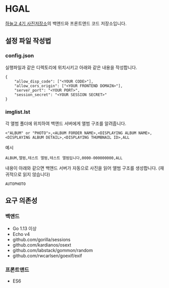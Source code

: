 # HGAL
[하늘고 4기 사진저장소](https://chinchister.com/h4gal)의 백앤드와 프론트앤드 코드 저장소입니다.


## 설정 파일 작성법
### config.json
실행파일과 같은 디렉토리에 위치시키고 아래와 같은 내용을 작성합니다.
```
{
    "allow_disp_code": ["<YOUR CODE>"],
    "allow_cors_origin": ["<YOUR FRONTEND DOMAIN>"],
    "server_port": "<YOUR PORT>",
    "session_secret": "<YOUR SESSION SECRET>"
}
```

### imglist.lst
각 앨범 폴더에 위치하여 백앤드 서버에게 앨범 구조를 알려줍니다.
```
<"ALBUM" or "PHOTO">,<ALBUM FORDER NAME>,<DISPLAYING ALBUM NAME>,<DISPLAYING ALBUM DETAIL>,<DISPLAYING THUMBNAIL ID>,ALL
```
예시
```
ALBUM,앨범,테스트 앨범,테스트 앨범입니다,0000-000000000,ALL
```
내용이 아래와 같으면 백앤드 서버가 자동으로 사진을 읽어 앨범 구조를 생성합니다. (재귀적으로 읽지 않습니다)
```
AUTOPHOTO
```

## 요구 의존성
### 백앤드
* Go 1.13 이상
* Echo v4
* github.com/gorilla/sessions
* github.com/kardianos/osext
*	github.com/labstack/gommon/random
* github.com/rwcarlsen/goexif/exif
### 프론트앤드
* ES6
